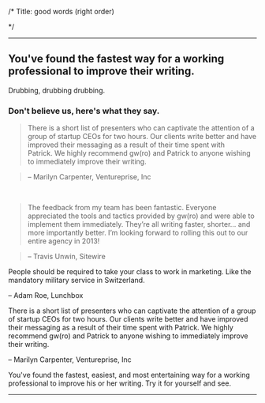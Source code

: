 /*
Title: good words (right order)

*/

---

## You've found the fastest way for a working professional to improve their writing.

Drubbing, drubbing drubbing. 


### Don't believe us, here's what they say. 



> There is a short list of presenters who can captivate the attention of a group of startup CEOs for two hours. Our clients write better and have improved their messaging as a result of their time spent with Patrick.&nbsp;We highly recommend gw(ro) and Patrick to anyone wishing to immediately improve their writing.

 >– Marilyn Carpenter, Ventureprise, Inc

<br/>

 > The feedback from my team has been fantastic. Everyone appreciated the tools and tactics provided by gw(ro) and were able to implement them immediately. They’re all writing faster, shorter… and more importantly better. I’m looking forward to rolling this out to our entire agency in 2013!

 >– Travis Unwin, Sitewire

 People should be required to take your class to work in marketing. Like the mandatory military service in Switzerland.

 – Adam Roe, Lunchbox

 There is a short list of presenters who can captivate the attention of a group of startup CEOs for two hours. Our clients write better and have improved their messaging as a result of their time spent with Patrick.&nbsp;We highly recommend gw(ro) and Patrick to anyone wishing to immediately improve their writing.

 – Marilyn Carpenter, Ventureprise, Inc

You've found the fastest, easiest, and most entertaining way for a working professional to improve his or her writing. Try it for yourself and see.  

---